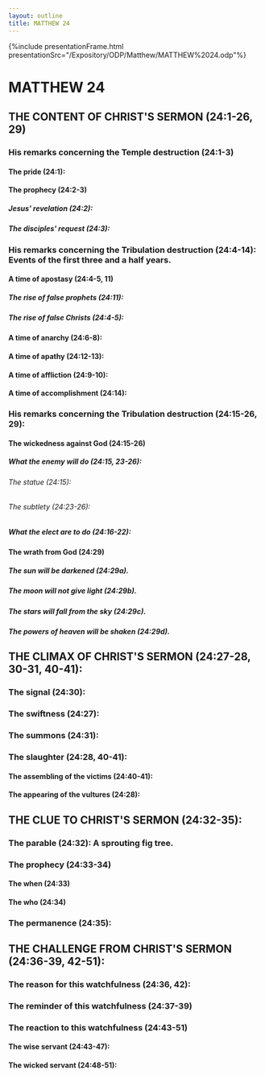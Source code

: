 ```yaml
---
layout: outline
title: MATTHEW 24
---
```

{%include presentationFrame.html presentationSrc="/Expository/ODP/Matthew/MATTHEW%2024.odp"%}

# MATTHEW 24
## THE CONTENT OF CHRIST\'S SERMON (24:1-26, 29) 
###  His remarks concerning the Temple destruction (24:1-3) 
####  The pride (24:1): 
####  The prophecy (24:2-3) 
#####  Jesus\' revelation (24:2): 
#####  The disciples\' request (24:3): 
###  His remarks concerning the Tribulation destruction (24:4-14): Events of the first three and a half years. 
####  A time of apostasy (24:4-5, 11) 
#####  The rise of false prophets (24:11): 
#####  The rise of false Christs (24:4-5): 
####  A time of anarchy (24:6-8): 
####  A time of apathy (24:12-13): 
####  A time of affliction (24:9-10): 
####  A time of accomplishment (24:14): 
###  His remarks concerning the Tribulation destruction (24:15-26, 29): 
####  The wickedness against God (24:15-26) 
#####  What the enemy will do (24:15, 23-26): 
######  The statue (24:15): 
######  The subtlety (24:23-26): 
#####  What the elect are to do (24:16-22): 
####  The wrath from God (24:29) 
#####  The sun will be darkened (24:29a). 
#####  The moon will not give light (24:29b). 
#####  The stars will fall from the sky (24:29c). 
#####  The powers of heaven will be shaken (24:29d). 
## THE CLIMAX OF CHRIST\'S SERMON (24:27-28, 30-31, 40-41): 
###  The signal (24:30): 
###  The swiftness (24:27): 
###  The summons (24:31): 
###  The slaughter (24:28, 40-41): 
####  The assembling of the victims (24:40-41): 
####  The appearing of the vultures (24:28): 
## THE CLUE TO CHRIST\'S SERMON (24:32-35): 
###  The parable (24:32): A sprouting fig tree. 
###  The prophecy (24:33-34) 
####  The when (24:33) 
####  The who (24:34) 
###  The permanence (24:35): 
## THE CHALLENGE FROM CHRIST\'S SERMON (24:36-39, 42-51): 
###  The reason for this watchfulness (24:36, 42): 
###  The reminder of this watchfulness (24:37-39) 
###  The reaction to this watchfulness (24:43-51) 
####  The wise servant (24:43-47): 
####  The wicked servant (24:48-51): 

